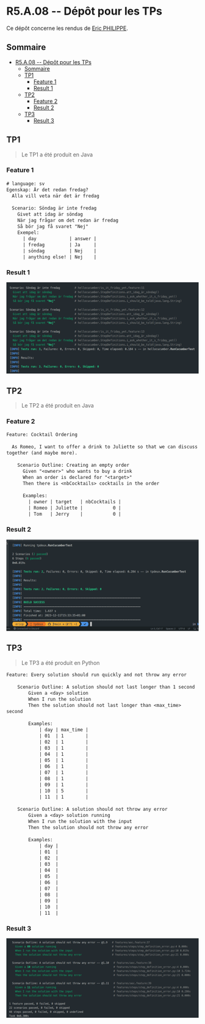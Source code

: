 # R5.A.08 -- Dépôt pour les TPs

Ce dépôt concerne les rendus de [Eric PHILIPPE](mailto:eric.philippe@etu.univ-tlse2.fr).

## Sommaire

- [R5.A.08 -- Dépôt pour les TPs](#r5a08----dépôt-pour-les-tps)
  - [Sommaire](#sommaire)
  - [TP1](#tp1)
    - [Feature 1](#feature-1)
    - [Result 1](#result-1)
  - [TP2](#tp2)
    - [Feature 2](#feature-2)
    - [Result 2](#result-2)
  - [TP3](#tp3)
    - [Result 3](#result-3)

## TP1

> Le TP1 a été produit en Java

### Feature 1

```gherkin
# language: sv
Egenskap: Är det redan fredag?
  Alla vill veta när det är fredag

  Scenario: Söndag är inte fredag
    Givet att idag är söndag
    När jag frågar om det redan är fredag
    Så bör jag få svaret "Nej"
    Exempel:
      | day            | answer |
      | fredag         | Ja     |
      | söndag         | Nej    |
      | anything else! | Nej    |
```

### Result 1

<img src="./res/tp1.png" alt="TP 1 With Success">

## TP2

> Le TP2 a été produit en Java

### Feature 2

```gherkin
Feature: Cocktail Ordering

  As Romeo, I want to offer a drink to Juliette so that we can discuss together (and maybe more).

    Scenario Outline: Creating an empty order
      Given "<owner>" who wants to buy a drink
      When an order is declared for "<target>"
      Then there is <nbCocktails> cocktails in the order

      Examples:
        | owner | target   | nbCocktails |
        | Romeo | Juliette |           0 |
        | Tom   | Jerry    |           0 |
```

### Result 2

<img src="./res/tp2.png" alt="TP 2 With Success">

## TP3

> Le TP3 a été produit en Python

```gherkin
Feature: Every solution should run quickly and not throw any error

    Scenario Outline: A solution should not last longer than 1 second
        Given a <day> solution
        When I run the solution
        Then the solution should not last longer than <max_time> second

        Examples:
            | day | max_time |
            | 01  | 1        |
            | 02  | 1        |
            | 03  | 1        |
            | 04  | 1        |
            | 05  | 1        |
            | 06  | 1        |
            | 07  | 1        |
            | 08  | 1        |
            | 09  | 1        |
            | 10  | 5        |
            | 11  | 1        |

    Scenario Outline: A solution should not throw any error
        Given a <day> solution running
        When I run the solution with the input
        Then the solution should not throw any error

        Examples:
            | day |
            | 01  |
            | 02  |
            | 03  |
            | 04  |
            | 05  |
            | 06  |
            | 07  |
            | 08  |
            | 09  |
            | 10  |
            | 11  |
```

### Result 3

<img src="./res/tp3.png" alt="TP 3 With Success">
